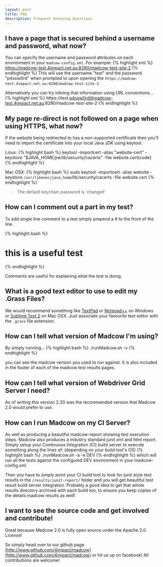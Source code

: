 ```yaml
---
layout: post
title: FAQ
description: Frequent Annoying Questions
---
```


## I have a page that is secured behind a username and password, what now?

You can specify the username and password attributes on each environment in your `madcow-config.xml`. For example:
{% highlight xml %}
<environment name="TEST" username="test" password="p4ssw0rd">
    <invokeUrl>
        <ADDRESSBOOK>https://madcow-test.4impact.net.au:8280/madcow-test-site-2</ADDRESSBOOK>
    </invokeUrl>
</environment>
{% endhighlight %}
This will use the username "test" and the password "p4ssw0rd" when prompted to upon opening the `https://madcow-test.4impact.net.au:8280/madcow-test-site-2`.

Alternatively you can try inlining that information using URL conventions... 
{% highlight xml %}
<environment name="TEST">
    <invokeUrl>
        <ADDRESSBOOK>https://test:p4ssw0rd@madcow-test.4impact.net.au:8280/madcow-test-site-2</ADDRESSBOOK>
    </invokeUrl>
</environment>
{% endhighlight %}

## My page re-direct is not followed on a page when using HTTPS, what now?

If the website being redirected to has a non-supported certificate then you'll need to import the certificate into your local Java JDK using keytool.

Linux:
{% highlight bash %}
keytool -importcert -alias "website-cert" -keystore "$JAVA_HOME/jre/lib/security/cacerts" -file website.cert{code}
{% endhighlight %}

Mac OSX:
{% highlight bash %}
sudo keytool -importcert -alias website -keystore `/usr/libexec/java_home`/lib/security/cacerts -file website.cert
{% endhighlight %}

> The default keychain password is 'changeit'

## How can I comment out a part in my test?
To add single line comment to a test simply prepend a \# to the front of the line.

{% highlight bash %}
# this is a useful test
{% endhighlight %}

Comments are useful for explaining what the test is doing.


## What is a good text editor to use to edit my .Grass Files?

We would recommend something like [TextPad](http://www.textpad.com/) or [Notepad++](http://notepad-plus-plus.org) on Windows or [Sublime Text 2](http://www.sublimetext.com) on Mac OSX. Just associate your favourite text editor with the `.grass` file extension.

## How can I tell what version of Madcow I'm using?

By simply running... 
{% highlight bash %}
./runMadcow.sh -v
{% endhighlight %}

you can see the madcow version you used to run against. It is also included in the footer of each of the madcow test results pages. 

## How can I tell what version of Webdriver Grid Server I need?

As of writing this version 2.33 was the recommended version that Madcow 2.0 would prefer to use. 

## How can I run Madcow on my CI Server? 

As well as producing a beautiful madcow-report showing test execution steps. Madcow also produces a industry standard junit xml and html report. 
Simply setup your Continuous Integration (CI) build server to execute something along the lines of: (depending on your build tool's OS)
{% highlight bash %}
./runMadcow.sh -a -e DEV
{% endhighlight %}
which will run all the tests against the configured DEV environment in your madcow-config.xml. 

Then you have to simply point your CI build tool to look for junit style test results in the `/results/junit-report/` folder and you will get beautiful test result build server integration. 
Probably a good idea to get that whole results directory archived with each build too, to ensure you keep copies of the details madcow results as well!

## I want to see the source code and get involved and contribute!
Great because Madcow 2.0 is fully open source under the Apache 2.0 License! 

So simply head over to our github page. 
[http://www.github.com/4impact/madcow](http://www.github.com/4impact/madcow)
or hit us up on facebook!
All contributions are welcome!

